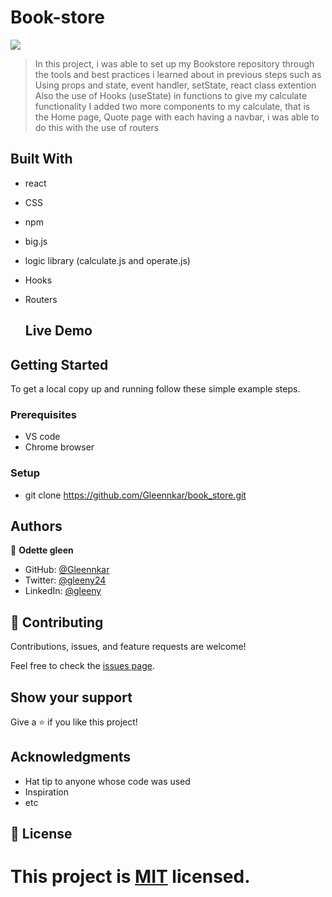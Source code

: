 # Book-store



![](https://img.shields.io/badge/Microverse-blueviolet)



> In this project, i was able to set up my Bookstore repository through the tools and best practices i learned about in previous steps such as Using props and state, event handler, setState, react class extention
> Also the use of Hooks (useState) in functions to give my calculate functionality
> I added two more components to my calculate, that is the Home page, Quote page with each having a navbar, i was able to do this with the use of routers


## Built With

- react
- CSS
- npm
- big.js
- logic library (calculate.js and operate.js)
- Hooks
- Routers



  ## Live Demo




## Getting Started



To get a local copy up and running follow these simple example steps.

### Prerequisites
- VS code
- Chrome browser

### Setup
- git clone  https://github.com/Gleennkar/book_store.git




## Authors

👤 **Odette gleen**

- GitHub: [@Gleennkar](https://github.com/Gleennkar)
- Twitter: [@gleeny24](https://twitter.com/twitterhandle)
- LinkedIn: [@gleeny](https://www.linkedin.com/in/gleeny-nkar-aa3917182)


## 🤝 Contributing

Contributions, issues, and feature requests are welcome!

Feel free to check the [issues page](../../issues/).

## Show your support

Give a ⭐️ if you like this project!

## Acknowledgments

- Hat tip to anyone whose code was used
- Inspiration
- etc

## 📝 License

This project is [MIT](./MIT.md) licensed.
=======

